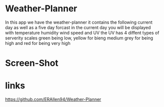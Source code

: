 # Weather-Planner
In this app we have the weather-planner
it contains the following current day as well as a five day forcast 
in the current day you will be displayed with temperature humidity wind speed and UV
the UV has 4 diffent types of serverity scales green being low, yellow for bieng medium grey for being high and red for being very high 

# Screen-Shot






# links 
https://github.com/ERAllen94/Weather-Planner